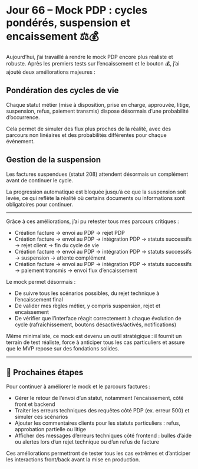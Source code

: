 # Jour 66 – Mock PDP : cycles pondérés, suspension et encaissement ⚖️💰

Aujourd’hui, j’ai travaillé à rendre le mock PDP encore plus réaliste et robuste. Après les premiers tests sur l’encaissement et le bouton 💰, j’ai ajouté deux améliorations majeures :

## Pondération des cycles de vie

Chaque statut métier (mise à disposition, prise en charge, approuvée, litige, suspension, refus, paiement transmis) dispose désormais d’une probabilité d’occurrence.

Cela permet de simuler des flux plus proches de la réalité, avec des parcours non linéaires et des probabilités différentes pour chaque événement.

## Gestion de la suspension

Les factures suspendues (statut 208) attendent désormais un complément avant de continuer le cycle.

La progression automatique est bloquée jusqu’à ce que la suspension soit levée, ce qui reflète la réalité où certains documents ou informations sont obligatoires pour continuer.

---

Grâce à ces améliorations, j’ai pu retester tous mes parcours critiques :

- Création facture → envoi au PDP → rejet PDP  
- Création facture → envoi au PDP → intégration PDP → statuts successifs → rejet client → fin du cycle de vie  
- Création facture → envoi au PDP → intégration PDP → statuts successifs → suspension → attente complément  
- Création facture → envoi au PDP → intégration PDP → statuts successifs → paiement transmis → envoi flux d’encaissement

Le mock permet désormais :

- De suivre tous les scénarios possibles, du rejet technique à l’encaissement final  
- De valider mes règles métier, y compris suspension, rejet et encaissement  
- De vérifier que l’interface réagit correctement à chaque évolution de cycle (rafraîchissement, boutons désactivés/activés, notifications)

Même minimaliste, ce mock est devenu un outil stratégique : il fournit un terrain de test réaliste, force à anticiper tous les cas particuliers et assure que le MVP repose sur des fondations solides.

---

## 📌 Prochaines étapes

Pour continuer à améliorer le mock et le parcours factures :

- Gérer le retour de l’envoi d’un statut, notamment l’encaissement, côté front et backend  
- Traiter les erreurs techniques des requêtes côté PDP (ex. erreur 500) et simuler ces scénarios  
- Ajouter les commentaires clients pour les statuts particuliers : refus, approbation partielle ou litige  
- Afficher des messages d’erreurs techniques côté frontend : bulles d’aide ou alertes lors d’un rejet technique ou d’un refus de facture  

Ces améliorations permettront de tester tous les cas extrêmes et d’anticiper les interactions front/back avant la mise en production.
